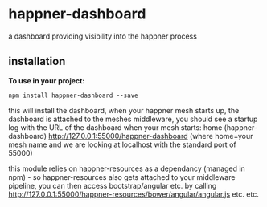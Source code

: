 # happner-dashboard

a dashboard providing visibility into the happner process

## installation

__To use in your project:__

`npm install happner-dashboard --save`

this will install the dashboard, when your happner mesh starts up, the dashboard is attached to the meshes middleware, you should see a startup log with the URL of the dashboard when your mesh starts: home (happner-dashboard) http://127.0.0.1:55000/happner-dashboard (where home=your mesh name and we are looking at localhost with the standard port of 55000)

this module relies on happner-resources as a dependancy (managed in npm) - so happner-resources also gets attached to your middleware pipeline, you can then access bootstrap/angular etc. by calling http://127.0.0.1:55000/happner-resources/bower/angular/angular.js etc. etc.

